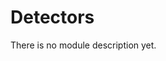 <!-- doxy
\page refDetectors Module 'Detectors'
/doxy -->

# Detectors

There is no module description yet.

<!-- doxy
This module contains the following submodules:

* \subpage refDetectorsRaw
* \subpage refDetectorsBase
* \subpage refDetectorsBasetest
* \subpage refDetectorsGlobalTracking
* \subpage refDetectorsVertexing
* \subpage refDetectorsEMCAL
* \subpage refDetectorsFIT
* \subpage refDetectorsGeometry
* \subpage refDetectorsHMPID
* \subpage refDetectorsITSMFT
* \subpage refDetectorsMUON
* \subpage refDetectorsPHOS
* \subpage refDetectorsPassive
* \subpage refDetectorsTOF
* \subpage refDetectorsTPC
* \subpage refDetectorsTRD
* \subpage refDetectorsZDC
/doxy -->
